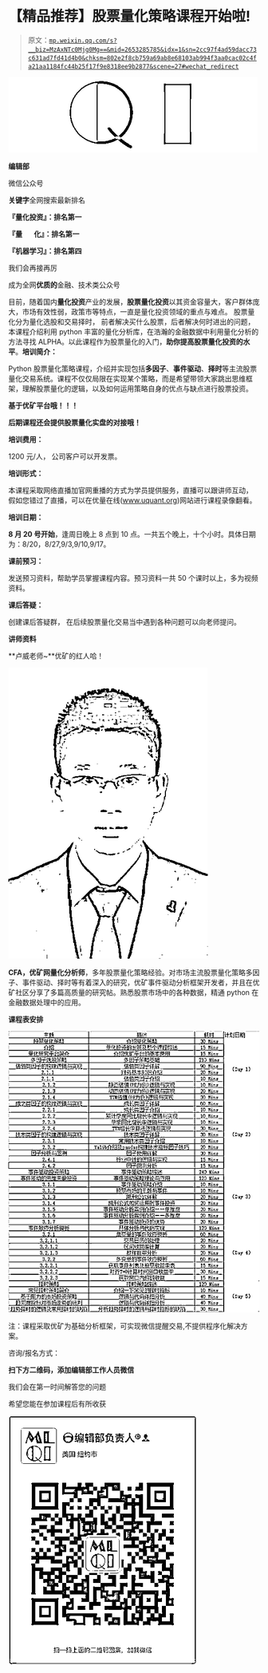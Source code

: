 # 【精品推荐】股票量化策略课程开始啦!

> 原文：[`mp.weixin.qq.com/s?__biz=MzAxNTc0Mjg0Mg==&mid=2653285785&idx=1&sn=2cc97f4ad59dacc73c631ad7fd41d4b0&chksm=802e2f8cb759a69ab8e68103ab994f3aa0cac02c4fa21aa1184fc44b25f17f9e8318ee9b2877&scene=27#wechat_redirect`](http://mp.weixin.qq.com/s?__biz=MzAxNTc0Mjg0Mg==&mid=2653285785&idx=1&sn=2cc97f4ad59dacc73c631ad7fd41d4b0&chksm=802e2f8cb759a69ab8e68103ab994f3aa0cac02c4fa21aa1184fc44b25f17f9e8318ee9b2877&scene=27#wechat_redirect)

![](img/cb3bd660442e6bc134fbecf2477c43d1.png)

**编辑部**

微信公众号

**关键字**全网搜索最新排名

**『量化投资』：排名第一**

**『量       化』：排名第一**

**『机器学习』：排名第四**

我们会再接再厉

成为全网**优质的**金融、技术类公众号

目前，随着国内**量化投资**产业的发展，**股票量化投资**以其资金容量大，客户群体庞大，市场有效性弱，政策市等特点，一直是量化投资领域的重点与难点。 股票量化分为量化选股和交易择时， 前者解决买什么股票，后者解决何时进出的问题， 本课程介绍利用 python 丰富的量化分析库，在浩瀚的金融数据中利用量化分析的方法寻找 ALPHA。以此课程作为股票量化的入门，**助你提高股票量化投资的水平**。**培训简介：**

Python 股票量化策略课程，介绍并实现包括**多因子**、**事件驱动**、**择时**等主流股票量化交易系统。课程不仅仅局限在实现某个策略，而是希望带领大家跳出思维框架，理解股票量化的逻辑，以及如何运用策略自身的优点与缺点进行股票投资。

**基于优矿平台哦！！！**

**后期课程还会提供股票量化实盘的对接哦！**

**培训费用：**

1200 元/人， 公司客户可以开发票。

**培训形式：**

本课程采取网络直播加官网重播的方式为学员提供服务，直播可以跟讲师互动， 假如您错过了直播，可以在优量在线(www.uquant.org)网站进行课程录像翻看。

**培训日期：**

**8 月 20 号开始**，逢周日晚上 8 点到 10 点。一共五个晚上，十个小时。具体日期为：8/20，8/27,9/3,9/10,9/17。

**课前预习：**

发送预习资料，帮助学员掌握课程内容。预习资料一共 50 个课时以上，多为视频资料。 

**课后答疑：**

创建课后答疑群， 在后续股票量化交易当中遇到各种问题可以向老师提问。 

**讲师资料**

**卢威老师~**优矿的红人哈！

![](img/1a03cff17a622db1f45bd4014ff0f02a.png)

**CFA，优矿网量化分析师**，多年股票量化策略经验。对市场主流股票量化策略多因子、事件驱动、择时等有着深入的研究，优矿事件驱动分析框架开发者，并且在优矿社区分享了多篇高质量的研究帖。熟悉股票市场中的各种数据，精通 python 在金融数据处理中的应用。

**课程表安排**

![](img/2b530f4fd89b48146dcc7d545b120e60.png)

注：课程采取优矿为基础分析框架，可实现微信提醒交易,不提供程序化解决方案。

咨询/报名方式：

**扫下方二维码，添加编辑部工作人员微信**

我们会在第一时间解答您的问题

希望您能在参加课程后有所收获

![](img/186ec2ba4a152532d54637a57f3a7f7f.png)